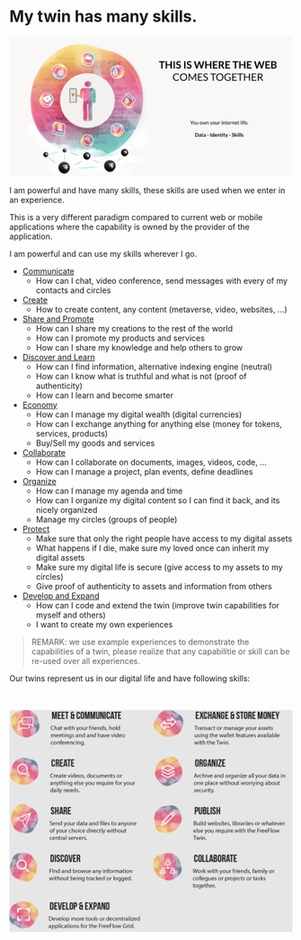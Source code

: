 # My twin has many skills.

![](img/iamtheweb_.png)  


I am powerful and have many skills, these skills are used when we enter in an experience.

This is a very different paradigm compared to current web or mobile applications where the capability is owned by the provider of the application.

I am powerful and can use my skills wherever I go.

- [Communicate](communicate.md)
    - How can I chat, video conference, send messages with every of my contacts and circles
- [Create](creativity.md)
    - How to create content, any content (metaverse, video, websites, ...)
- [Share and Promote](share.md)
    - How can I share my creations to the rest of the world
    - How can I promote my products and services
    - How can I share my knowledge and help others to grow
- [Discover and Learn](discover.md)
    - How can I find information, alternative indexing engine (neutral)
    - How can I know what is truthful and what is not (proof of authenticity)
    - How can I learn and become smarter
- [Economy](economy.md)
    - How can I manage my digital wealth (digital currencies)
    - How can I exchange anything for anything else (money for tokens, services, products)
    - Buy/Sell my goods and services
- [Collaborate](collaborate.md)
    - How can I collaborate on documents, images, videos, code, ...
    - How can I manage a project, plan events, define deadlines
- [Organize](organize.md)
    - How can I manage my agenda and time
    - How can I organize my digital content so I can find it back, and its nicely organized
    - Manage my circles (groups of people)
- [Protect](protect.md)
    - Make sure that only the right people have access to my digital assets
    - What happens if I die, make sure my loved once can inherit my digital assets
    - Make sure my digital life is secure (give access to my assets to my circles)
    - Give proof of authenticity to assets and information from others
- [Develop and Expand](develop.md)
    - How can I code and extend the twin (improve twin capabilities for myself and others)
    - I want to create my own experiences

> REMARK: we use example experiences to demonstrate the capabilities of a twin, please realize that any capabilitie or skill can be re-used over all experiences.

Our twins represent us in our digital life and have following skills:

<br>
<br>

<img src="img/skills2.png" alt="skills" width="600" style="float: left"/>

<br>
<br>
<br>
<br>
<br>
<br>
<br>
<br>
<br>
<br>
<br>
<br>
<br>
<br>
<br>
<br>
<br>
<br>
<br>
<br>
<br>
<br>

